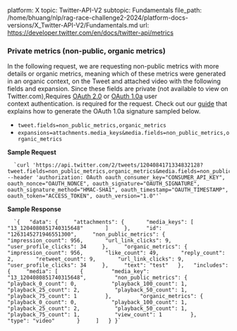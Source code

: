 platform: X
topic: Twitter-API-V2
subtopic: Fundamentals
file_path: /home/bhuang/nlp/rag-race-challenge2-2024/platform-docs-versions/X_Twitter-API-V2/Fundamentals.md
url: https://developer.twitter.com/en/docs/twitter-api/metrics


### Private metrics (non-public, organic metrics)

In the following request, we are requesting non-public metrics with more details or organic metrics, meaning which of these metrics were generated in an organic context, on the Tweet and attached video with the following fields and expansion. Since these fields are private (not available to view on Twitter.com),Requires [OAuth 2.0](https://developer.twitter.com/en/docs/authentication/oauth-2-0/authorization-code) or [OAuth 1.0a](https://developer.twitter.com/en/docs/authentication/oauth-1-0a) user context authentication. is required for the request. Check out our [guide](https://developer.twitter.com/en/docs/authentication/oauth-1-0a/creating-a-signature) that explains how to generate the OAuth 1.0a signature sampled below.

* `tweet.fields=non_public_metrics,organic_metrics`
* `expansions=attachments.media_keys&media.fields=non_public_metrics,organic_metrics`

**Sample Request**

      `curl 'https://api.twitter.com/2/tweets/1204084171334832128?tweet.fields=non_public_metrics,organic_metrics&media.fields=non_public_metrics,organic_metrics&expansions=attachments.media_keys' --header 'authorization: OAuth oauth_consumer_key="CONSUMER_API_KEY", oauth_nonce="OAUTH_NONCE", oauth_signature="OAUTH_SIGNATURE", oauth_signature_method="HMAC-SHA1", oauth_timestamp="OAUTH_TIMESTAMP", oauth_token="ACCESS_TOKEN", oauth_version="1.0"'`
    

**Sample Response**

      `{   "data": {     "attachments": {       "media_keys": [         "13_1204080851740315648"       ]     },     "id": "1263145271946551300",     "non_public_metrics": {       "impression_count": 956,       "url_link_clicks": 9,        "user_profile_clicks": 34     },     "organic_metrics": {       "impression_count": 956,       "like_count": 49,       "reply_count": 2,       "retweet_count": 9,       "url_link_clicks": 9,        "user_profile_clicks": 34     },     "text": "test"   },   "includes": {     "media": [       {         "media_key": "13_1204080851740315648",         "non_public_metrics": {           "playback_0_count": 0,           "playback_100_count": 1,           "playback_25_count": 2,           "playback_50_count": 1,           "playback_75_count": 1         },         "organic_metrics": {           "playback_0_count": 0,           "playback_100_count": 1,           "playback_25_count": 2,           "playback_50_count": 1,           "playback_75_count": 1,           "view_count": 1         },         "type": "video"       }     ]   } }`